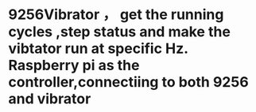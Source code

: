 # 9256Vibrator ， get the running cycles ,step status and make the vibtator run at specific Hz. Raspberry pi as the controller,connectiing to both 9256 and vibrator

